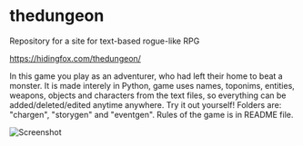 # thedungeon
Repository for a site for text-based rogue-like RPG

https://hidingfox.com/thedungeon/


In this game you play as an adventurer, who had left their home to beat a monster. It is made interely in Python, game uses names, toponims, entities, weapons, objects and characters from the text files, so everything can be added/deleted/edited anytime anywhere. Try it out yourself! Folders are: "chargen", "storygen" and "eventgen". Rules of the game is in README file.

![Screenshot](https://i.imgur.com/S64jjG1.png)
